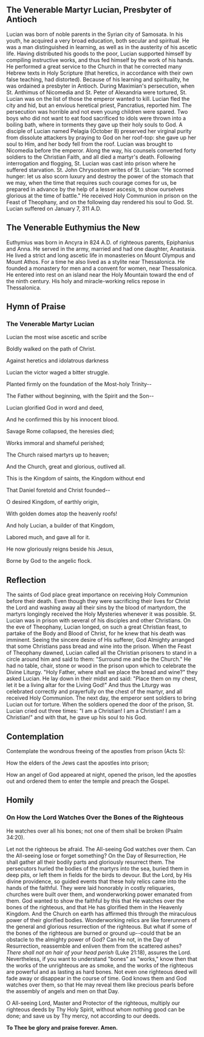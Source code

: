 ## The Venerable Martyr Lucian, Presbyter of Antioch

Lucian was born of noble parents in the Syrian city of Samosata. In his youth, he acquired a very broad education, both secular and spiritual. He was a man distinguished in learning, as well as in the austerity of his ascetic life. Having distributed his goods to the poor, Lucian supported himself by compiling instructive works, and thus fed himself by the work of his hands. He performed a great service to the Church in that he corrected many Hebrew texts in Holy Scripture (that heretics, in accordance with their own false teaching, had distorted). Because of his learning and spirituality, he was ordained a presbyter in Antioch. During Maximian's persecution, when St. Anthimus of Nicomedia and St. Peter of Alexandria were tortured, St. Lucian was on the list of those the emperor wanted to kill. Lucian fled the city and hid, but an envious heretical priest, Pancratius, reported him. The persecution was horrible and not even young children were spared. Two boys who did not want to eat food sacrificed to idols were thrown into a boiling bath, where in torments they gave up their holy souls to God. A disciple of Lucian named Pelagia (October 8) preserved her virginal purity from dissolute attackers by praying to God on her roof-top: she gave up her soul to Him, and her body fell from the roof. Lucian was brought to Nicomedia before the emperor. Along the way, his counsels converted forty soldiers to the Christian Faith, and all died a martyr's death. Following interrogation and flogging, St. Lucian was cast into prison where he suffered starvation. St. John Chrysostom writes of St. Lucian: "He scorned hunger: let us also scorn luxury and destroy the power of the stomach that we may, when the time that requires such courage comes for us, be prepared in advance by the help of a lesser ascesis, to show ourselves glorious at the time of battle." He received Holy Communion in prison on the Feast of Theophany, and on the following day rendered his soul to God. St. Lucian suffered on January 7, 311 A.D.

## The Venerable Euthymius the New

Euthymius was born in Ancyra in 824 A.D. of righteous parents, Epiphanius and Anna. He served in the army, married and had one daughter, Anastasia. He lived a strict and long ascetic life in monasteries on Mount Olympus and Mount Athos. For a time he also lived as a stylite near Thessalonica. He founded a monastery for men and a convent for women, near Thessalonica. He entered into rest on an island near the Holy Mountain toward the end of the ninth century. His holy and miracle-working relics repose in Thessalonica.

## Hymn of Praise

### The Venerable Martyr Lucian

Lucian the most wise ascetic and scribe  

Boldly walked on the path of Christ.  

Against heretics and idolatrous darkness  

Lucian the victor waged a bitter struggle.  

Planted firmly on the foundation of the Most-holy Trinity--  

The Father without beginning, with the Spirit and the Son--  

Lucian glorified God in word and deed,  

And he confirmed this by his innocent blood.  

Savage Rome collapsed, the heresies died;  

Works immoral and shameful perished;  

The Church raised martyrs up to heaven;  

And the Church, great and glorious, outlived all.  

This is the Kingdom of saints, the Kingdom without end  

That Daniel foretold and Christ founded--  

O desired Kingdom, of earthly origin,  

With golden domes atop the heavenly roofs!  

And holy Lucian, a builder of that Kingdom,  

Labored much, and gave all for it.  

He now gloriously reigns beside his Jesus,  

Borne by God to the angelic flock.  

## Reflection

The saints of God place great importance on receiving Holy Communion before their death. Even though they were sacrificing their lives for Christ the Lord and washing away all their sins by the blood of martyrdom, the martyrs longingly received the Holy Mysteries whenever it was possible. St. Lucian was in prison with several of his disciples and other Christians. On the eve of Theophany, Lucian longed, on such a great Christian feast, to partake of the Body and Blood of Christ, for he knew that his death was imminent. Seeing the sincere desire of His sufferer, God Almighty arranged that some Christians pass bread and wine into the prison. When the Feast of Theophany dawned, Lucian called all the Christian prisoners to stand in a circle around him and said to them: "Surround me and be the Church." He had no table, chair, stone or wood in the prison upon which to celebrate the Divine Liturgy. "Holy Father, where shall we place the bread and wine?" they asked Lucian. He lay down in their midst and said: "Place them on my chest, let it be a living altar for the Living God!" And thus the Liturgy was celebrated correctly and prayerfully on the chest of the martyr, and all received Holy Communion. The next day, the emperor sent soldiers to bring Lucian out for torture. When the soldiers opened the door of the prison, St. Lucian cried out three times: "I am a Christian! I am a Christian! I am a Christian!" and with that, he gave up his soul to his God.

## Contemplation

Contemplate the wondrous freeing of the apostles from prison (Acts 5):  

How the elders of the Jews cast the apostles into prison;  

How an angel of God appeared at night, opened the prison, led the apostles out and ordered them to enter the temple and preach the Gospel.  

## Homily

### On How the Lord Watches Over the Bones of the Righteous

He watches over all his bones; not one of them shall be broken (Psalm 34:20).

Let not the righteous be afraid. The All-seeing God watches over them. Can the All-seeing lose or forget something? On the Day of Resurrection, He shall gather all their bodily parts and gloriously resurrect them. The persecutors hurled the bodies of the martyrs into the sea, buried them in deep pits, or left them in fields for the birds to devour. But the Lord, by His divine providence, so guided events that these holy relics came into the hands of the faithful. They were laid honorably in costly reliquaries, churches were built over them, and wonderworking power emanated from them. God wanted to show the faithful by this that He watches over the bones of the righteous, and that He has glorified them in the Heavenly Kingdom. And the Church on earth has affirmed this through the miraculous power of their glorified bodies. Wonderworking relics are like forerunners of the general and glorious resurrection of the righteous. But what if some of the bones of the righteous are burned or ground up--could that be an obstacle to the almighty power of God? Can He not, in the Day of Resurrection, reassemble and enliven them from the scattered ashes? *There shall not an hair of your head perish* (Luke 21:18), assures the Lord. Nevertheless, if you want to understand "bones" as "works," know then that the works of the unrighteous are as smoke, and the works of the righteous are powerful and as lasting as hard bones. Not even one righteous deed will fade away or disappear in the course of time. God knows them and God watches over them, so that He may reveal them like precious pearls before the assembly of angels and men on that Day.  

O All-seeing Lord, Master and Protector of the righteous, multiply our righteous deeds by Thy Holy Spirit, without whom nothing good can be done; and save us by Thy mercy, not according to our deeds.  

**To Thee be glory and praise forever. Amen.**  
